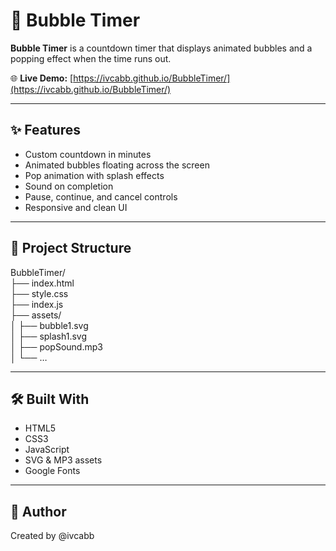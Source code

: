 # 🫧 Bubble Timer

**Bubble Timer** is a countdown timer that displays animated bubbles and a popping effect when the time runs out.

🌐 **Live Demo:** [https://ivcabb.github.io/BubbleTimer/](https://ivcabb.github.io/BubbleTimer/)

---

## ✨ Features

- Custom countdown in minutes
- Animated bubbles floating across the screen
- Pop animation with splash effects
- Sound on completion
- Pause, continue, and cancel controls
- Responsive and clean UI

---

## 📂 Project Structure

BubbleTimer/  
├── index.html  
├── style.css  
├── index.js  
├── assets/  
│   ├── bubble1.svg  
│   ├── splash1.svg  
│   ├── popSound.mp3  
│   └── …

---

## 🛠️ Built With

- HTML5  
- CSS3  
- JavaScript  
- SVG & MP3 assets  
- Google Fonts

---

## 👩 Author

Created by @ivcabb